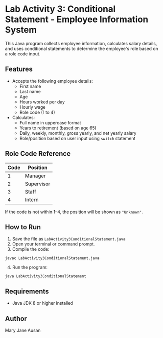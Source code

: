 # Lab Activity 3: Conditional Statement - Employee Information System

This Java program collects employee information, calculates salary details, and uses conditional statements to determine the employee's role based on a role code input.

## Features

- Accepts the following employee details:
  - First name
  - Last name
  - Age
  - Hours worked per day
  - Hourly wage
  - Role code (1 to 4)
- Calculates:
  - Full name in uppercase format
  - Years to retirement (based on age 65)
  - Daily, weekly, monthly, gross yearly, and net yearly salary
  - Role/position based on user input using `switch` statement

## Role Code Reference

| Code | Position    |
|------|-------------|
| 1    | Manager     |
| 2    | Supervisor  |
| 3    | Staff       |
| 4    | Intern      |

If the code is not within 1–4, the position will be shown as `"Unknown"`.

## How to Run

1. Save the file as `LabActivity3ConditionalStatement.java`
2. Open your terminal or command prompt.
3. Compile the code:

```
javac LabActivity3ConditionalStatement.java
```

4. Run the program:

```
java LabActivity3ConditionalStatement
```

## Requirements

- Java JDK 8 or higher installed

## Author

Mary Jane Ausan
